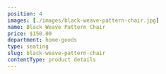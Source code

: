 ```yaml
---
position: 4
images: [./images/black-weave-pattern-chair.jpg]
name: Black Weave Pattern Chair
price: $150.00
department: home-goods
type: seating
slug: black-weave-pattern-chair
contentType: product details
---
```

